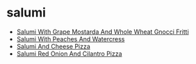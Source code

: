 # salumi

 * [Salumi With Grape Mostarda And Whole Wheat Gnocci Fritti](../../index/s/salumi-with-grape-mostarda-and-whole-wheat-gnocci-fritti-243440.json)
 * [Salumi With Peaches And Watercress](../../index/s/salumi-with-peaches-and-watercress-355872.json)
 * [Salumi And Cheese Pizza](../../index/s/salumi-and-cheese-pizza.json)
 * [Salumi Red Onion And Cilantro Pizza](../../index/s/salumi-red-onion-and-cilantro-pizza.json)
